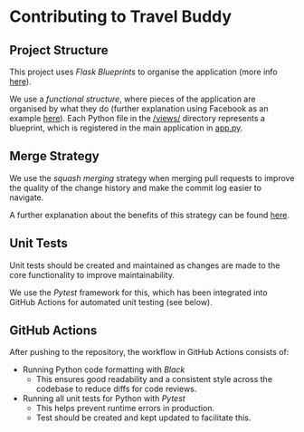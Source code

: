 # Contributing to Travel Buddy

## Project Structure

This project uses _Flask Blueprints_ to organise the application (more info
[here](https://exploreflask.com/en/latest/blueprints.html)).

We use a _functional structure_, where pieces of the application are organised
by what they do (further explanation using Facebook as an example
[here](https://exploreflask.com/en/latest/blueprints.html#which-one-is-best)).
Each Python file in the [/views/](src/travel_buddy/views) directory represents a
blueprint, which is registered in the main application in
[app.py](src/travel_buddy/app.py).

## Merge Strategy

We use the _squash merging_ strategy when merging pull requests to improve the
quality of the change history and make the commit log easier to navigate.

A further explanation about the benefits of this strategy can be found
[here](https://blog.dnsimple.com/2019/01/two-years-of-squash-merge/).

## Unit Tests

Unit tests should be created and maintained as changes are made to the core
functionality to improve maintainability.

We use the _Pytest_ framework for this, which has been integrated into GitHub
Actions for automated unit testing (see below).

## GitHub Actions

After pushing to the repository, the workflow in GitHub Actions consists of:

- Running Python code formatting with _Black_
  - This ensures good readability and a consistent style across the codebase to
    reduce diffs for code reviews.
- Running all unit tests for Python with _Pytest_
  - This helps prevent runtime errors in production.
  - Test should be created and kept updated to facilitate this.
